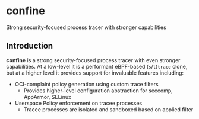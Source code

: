 # confine

Strong security-focused process tracer with stronger capabilities

## Introduction

__confine__ is a strong security-focused process tracer with even stronger capabilities. At a low-level it is a performant eBPF-based (`s`/`l`)`trace` clone, but at a higher level it provides support for invaluable features including:

* OCI-complaint policy generation using custom trace filters
	* Provides higher-level configuration abstraction for seccomp, AppArmor, SELinux
* Userspace Policy enforcement on tracee processes
	* Tracee processes are isolated and sandboxed based on applied filter

